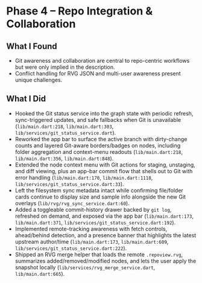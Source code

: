 # Phase 4 – Repo Integration & Collaboration

## What I Found
- Git awareness and collaboration are central to repo-centric workflows but were only implied in the description.
- Conflict handling for RVG JSON and multi-user awareness present unique challenges.

## What I Did
- Hooked the Git status service into the graph state with periodic refresh, sync-triggered updates, and safe fallbacks when Git is unavailable (`lib/main.dart:218`, `lib/main.dart:303`, `lib/services/git_status_service.dart`).
- Reworked the app bar to surface the active branch with dirty-change counts and layered Git-aware borders/badges on nodes, including folder aggregation and context-menu readouts (`lib/main.dart:218`, `lib/main.dart:356`, `lib/main.dart:848`).
- Extended the node context menu with Git actions for staging, unstaging, and diff viewing, plus an app-bar commit flow that shells out to Git with error handling (`lib/main.dart:170`, `lib/main.dart:1118`, `lib/services/git_status_service.dart:33`).
- Left the filesystem sync metadata intact while confirming file/folder cards continue to display size and sample info alongside the new Git overlays (`lib/rvg/rvg_sync_service.dart:60`).
- Added a toggleable commit-history drawer backed by `git log`, refreshed on demand, and exposed via the app bar (`lib/main.dart:173`, `lib/main.dart:371`, `lib/services/git_status_service.dart:192`).
- Implemented remote-tracking awareness with fetch controls, ahead/behind detection, and a presence banner that highlights the latest upstream author/time (`lib/main.dart:173`, `lib/main.dart:609`, `lib/services/git_status_service.dart:222`).
- Shipped an RVG merge helper that loads the remote `.repoview.rvg`, summarizes added/removed/modified nodes, and lets the user apply the snapshot locally (`lib/services/rvg_merge_service.dart`, `lib/main.dart:665`).
